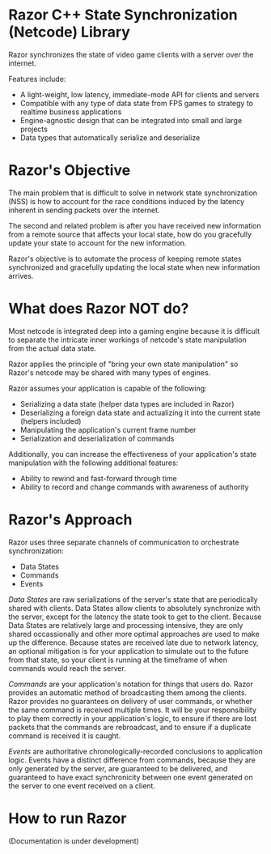 # Razor C++ State Synchronization (Netcode) Library

Razor synchronizes the state of video game clients with a server over
the internet.

Features include:

* A light-weight, low latency, immediate-mode API for clients and servers
* Compatible with any type of data state from FPS games to strategy to realtime business applications
* Engine-agnostic design that can be integrated into small and large projects
* Data types that automatically serialize and deserialize

# Razor's Objective

The main problem that is difficult to solve in network state
synchronization (NSS) is how to account for the race conditions induced by
the latency inherent in sending packets over the internet.

The second and related problem is after you have received new information
from a remote source that affects your local state, how do you gracefully
update your state to account for the new information.

Razor's objective is to automate the process of keeping remote states
synchronized and gracefully updating the local state when new information
arrives.

# What does Razor NOT do?

Most netcode is integrated deep into a gaming engine because it is difficult
to separate the intricate inner workings of netcode's state manipulation from
the actual data state.

Razor applies the principle of "bring your own state manipulation" so Razor's netcode
may be shared with many types of engines.

Razor assumes your application is capable of the following:

* Serializing a data state (helper data types are included in Razor)
* Deserializing a foreign data state and actualizing it into the current state (helpers included)
* Manipulating the application's current frame number
* Serialization and deserialization of commands

Additionally, you can increase the effectiveness of your application's state manipulation
with the following additional features:

* Ability to rewind and fast-forward through time
* Ability to record and change commands with awareness of authority

# Razor's Approach

Razor uses three separate channels of communication to orchestrate synchronization:

* Data States
* Commands
* Events

*Data States* are raw serializations of the server's state that are periodically shared with
clients. Data States allow clients to absolutely synchronize with the server, except for
the latency the state took to get to the client. Because Data States are relatively large
and processing intensive, they are only shared occassionally and other more optimal approaches
are used to make up the difference. Because states are received late due to network latency,
an optional mitigation is for your application to simulate out to the future
from that state, so your client is running at the timeframe of when commands would reach the
server.

*Commands* are your application's notation for things that users do. Razor provides an 
automatic method of broadcasting them among the clients. Razor provides no guarantees
on delivery of user commands, or whether the same command is received multiple times.
It will be your responsibility to play them correctly in your application's logic, 
to ensure if there are lost packets that the commands are rebroadcast, and to ensure if
a duplicate command is received it is caught.

*Events* are authoritative chronologically-recorded conclusions to application logic.
Events have a distinct difference from commands, because they are only generated by the server,
are guaranteed to be delivered, and guaranteed to have exact synchronicity between one 
event generated on the server to one event received on a client.

# How to run Razor

(Documentation is under development)